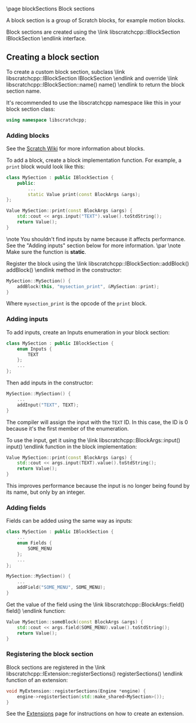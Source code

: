 \page blockSections Block sections

A block section is a group of Scratch blocks, for example motion blocks.

Block sections are created using the \link libscratchcpp::IBlockSection IBlockSection \endlink interface.

## Creating a block section
To create a custom block section, subclass \link libscratchcpp::IBlockSection IBlockSection \endlink and override
\link libscratchcpp::IBlockSection::name() name() \endlink to return the block section name.

It's recommended to use the libscratchcpp namespace like this in your block section class:
```cpp
using namespace libscratchcpp;
```

### Adding blocks
See the [Scratch Wiki](https://en.scratch-wiki.info/wiki/Scratch_File_Format#Blocks) for more information about blocks.

To add a block, create a block implementation function.
For example, a `print` block would look like this:
```cpp
class MySection : public IBlockSection {
    public:
        ...
        static Value print(const BlockArgs &args);
};

Value MySection::print(const BlockArgs &args) {
    std::cout << args.input("TEXT").value().toStdString();
    return Value();
}
```
\note You shouldn't find inputs by name because it affects performance. See the "Adding inputs" section below for more information.
\par
\note Make sure the function is **static**.

Register the block using the \link libscratchcpp::IBlockSection::addBlock() addBlock() \endlink method in the constructor:
```cpp
MySection::MySection() {
    addBlock(this, "mysection_print", &MySection::print);
}
```
Where `mysection_print` is the opcode of the `print` block.

### Adding inputs
To add inputs, create an Inputs enumeration in your block section:
```hpp
class MySection : public IBlockSection {
    enum Inputs {
        TEXT
    };
    ...
};
```
Then add inputs in the constructor:
```cpp
MySection::MySection() {
    ...
    addInput("TEXT", TEXT);
}
```
The compiler will assign the input with the `TEXT` ID. In this case, the ID is 0 because it's the first member of the enumeration.

To use the input, get it using the \link libscratchcpp::BlockArgs::input() input() \endlink function in the block implementation:
```cpp
Value MySection::print(const BlockArgs &args) {
    std::cout << args.input(TEXT).value().toStdString();
    return Value();
}
```
This improves performance because the input is no longer being found by its name, but only by an integer.

### Adding fields
Fields can be added using the same way as inputs:
```cpp
class MySection : public IBlockSection {
    ...
    enum Fields {
        SOME_MENU
    };
    ...
};

MySection::MySection() {
    ...
    addField("SOME_MENU", SOME_MENU);
}
```
Get the value of the field using the \link libscratchcpp::BlockArgs::field() field() \endlink function:
```cpp
Value MySection::someBlock(const BlockArgs &args) {
    std::cout << args.field(SOME_MENU).value().toStdString();
    return Value();
}
```

### Registering the block section
Block sections are registered in the \link libscratchcpp::IExtension::registerSections() registerSections() \endlink
function of an extension:

```cpp
void MyExtension::registerSections(Engine *engine) {
    engine->registerSection(std::make_shared<MySection>());
}
```
See the [Extensions](extensions.html) page for instructions on how to create an extension.
